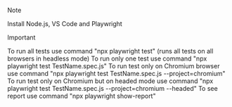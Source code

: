 > [!NOTE]
> Install Node.js, VS Code and Playwright

> [!IMPORTANT]
> To run all tests use command "npx playwright test" (runs all tests on all browsers in headless mode)
> To run only one test use command "npx playwright test TestName.spec.js"
> To run test only on Chromium browser use command "npx playwright test TestName.spec.js --project=chromium"
> To run test only on Chromium but on headed mode use command "npx playwright test TestName.spec.js --project=chromium --headed"
> To see report use command "npx playwright show-report"
